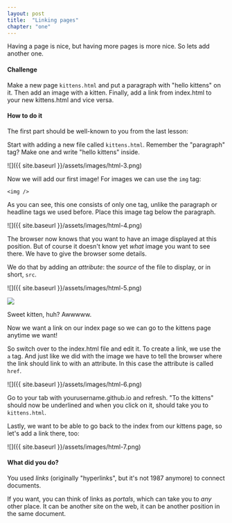 ```yaml
---
layout: post
title:  "Linking pages"
chapter: "one"
---
```


Having a page is nice, but having more pages is more nice. So lets add another one.

#### Challenge
Make a new page `kittens.html` and put a paragraph with "hello kittens" on it. Then add an image with a kitten. Finally, add a link from index.html to your new kittens.html and vice versa.

#### How to do it

The first part should be well-known to you from the last lesson:

Start with adding a new file called `kittens.html`.
Remember the "paragraph" tag? Make one and write "hello kittens" inside.

![]({{ site.baseurl }}/assets/images/html-3.png)

Now we will add our first image! For images we can use the `img` tag:

`<img />`

As you can see, this one consists of only one tag, unlike the paragraph or headline tags we used before.
Place this image tag below the paragraph.

![]({{ site.baseurl }}/assets/images/html-4.png)

The browser now knows that you want to have an image displayed at this position. But of course it doesn't know yet *what* image you want to see there. We have to give the browser some details.

We do that by adding an *attribute*: the *source* of the file to display, or in short, `src`.

![]({{ site.baseurl }}/assets/images/html-5.png)

![](http://placekitten.com/g/500/300)

Sweet kitten, huh? Awwwww.

Now we want a link on our index page so we can go to the kittens page anytime we want!

So switch over to the index.html file and edit it. To create a link, we use the `a` tag. And just like we did with the image we have to tell the browser where the link should link to with an attribute. In this case the attribute is called `href`.

![]({{ site.baseurl }}/assets/images/html-6.png)

Go to your tab with yourusername.github.io and refresh. "To the kittens" should now be underlined and when you click on it, should take you to `kittens.html`.

Lastly, we want to be able to go back to the index from our kittens page, so let's add a link there, too:

![]({{ site.baseurl }}/assets/images/html-7.png)

#### What did you do?

You used *links* (originally "hyperlinks", but it's not 1987 anymore) to connect documents.

If you want, you can think of links as *portals*, which can take you to *any* other place. It can be another site on the web, it can be another position in the same document.